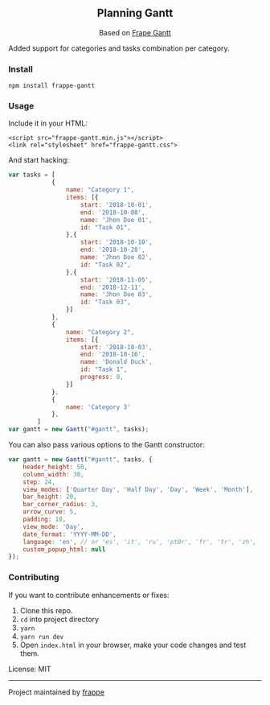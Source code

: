 <div align="center">    
    <h2>Planning Gantt</h2>
    <p>Based on <a href="https://github.com/frappe/gantt">Frape Gantt</a></p>    
</div>

Added support for categories and tasks combination per category.

### Install
```
npm install frappe-gantt
```

### Usage
Include it in your HTML:
```
<script src="frappe-gantt.min.js"></script>
<link rel="stylesheet" href="frappe-gantt.css">
```

And start hacking:
```js
var tasks = [
			{
				name: "Category 1",
				items: [{
					start: '2018-10-01',
					end: '2018-10-08',
					name: 'Jhon Doe 01',
					id: "Task 01",
				},{
					start: '2018-10-10',
					end: '2018-10-28',
					name: 'Jhon Doe 02',
					id: "Task 02",
				},{
					start: '2018-11-05',
					end: '2018-12-11',
					name: 'Jhon Doe 03',
					id: "Task 03",
				}]
			},
			{
				name: "Category 2",
				items: [{
					start: '2018-10-03',
					end: '2018-10-16',
					name: 'Donald Duck',
					id: "Task 1",
					progress: 0,
				}]
			},
			{
				name: 'Category 3'
			},
		]
var gantt = new Gantt("#gantt", tasks);
```

You can also pass various options to the Gantt constructor:
```js
var gantt = new Gantt("#gantt", tasks, {
    header_height: 50,
    column_width: 30,
    step: 24,
    view_modes: ['Quarter Day', 'Half Day', 'Day', 'Week', 'Month'],
    bar_height: 20,
    bar_corner_radius: 3,
    arrow_curve: 5,
    padding: 18,
    view_mode: 'Day',
    date_format: 'YYYY-MM-DD',
    language: 'en', // or 'es', 'it', 'ru', 'ptBr', 'fr', 'tr', 'zh', 'de', 'hu'
    custom_popup_html: null
});
```

### Contributing
If you want to contribute enhancements or fixes:

1. Clone this repo.
2. `cd` into project directory
3. `yarn`
4. `yarn run dev`
5. Open `index.html` in your browser, make your code changes and test them.

License: MIT

------------------
Project maintained by [frappe](https://github.com/frappe)
